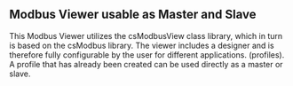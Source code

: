 ## Modbus Viewer usable as Master and Slave

This Modbus Viewer utilizes the csModbusView class library, which in turn is based on the csModbus library.
The viewer includes a designer and is therefore fully configurable by the user for different applications. (profiles). 
A profile that has already been created can be used directly as a master or slave.


